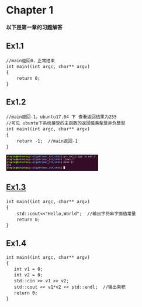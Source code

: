 
# Chapter 1
**以下是第一章的习题解答**
## Ex1.1
```
//main返回0，正常结束
int main((int argc, char** argv)
{
    return 0;  
}
```

## Ex1.2
```
//main返回-1，ubuntu17.04 下 查看返回结果为255
//可见 ubuntu下系统接受的主函数的返回值类型是非负整型
int main((int argc, char** argv)
{
    return -1;  //main返回-1
}
``` 
<img src="./picture/ex1_1.jpg" width = "50%" /> 

## [Ex1.3](./ex1_3.cpp)
```
int main((int argc, char** argv)
{
    std::cout<<"Hello,World";  //输出字符串字面值常量
    return 0;
}
```

## Ex1.4
```
int main((int argc, char** argv)
{
   int v1 = 0;
   int v2 = 0;
   std::cin >> v1 >> v2;
   std::cout << v1*v2 << std::endl;  //输出乘积
   return 0;
}
```

